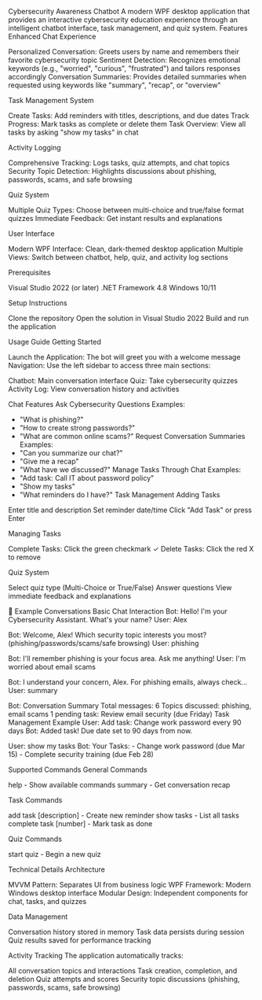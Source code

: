 Cybersecurity Awareness Chatbot
A modern WPF desktop application that provides an interactive cybersecurity education experience through an intelligent chatbot interface, task management, and quiz system.
Features
Enhanced Chat Experience

Personalized Conversation: Greets users by name and remembers their favorite cybersecurity topic
Sentiment Detection: Recognizes emotional keywords (e.g., "worried", "curious", "frustrated") and tailors responses accordingly
Conversation Summaries: Provides detailed summaries when requested using keywords like "summary", "recap", or "overview"

Task Management System

Create Tasks: Add reminders with titles, descriptions, and due dates
Track Progress: Mark tasks as complete or delete them
Task Overview: View all tasks by asking "show my tasks" in chat

Activity Logging

Comprehensive Tracking: Logs tasks, quiz attempts, and chat topics
Security Topic Detection: Highlights discussions about phishing, passwords, scams, and safe browsing

Quiz System

Multiple Quiz Types: Choose between multi-choice and true/false format quizzes
Immediate Feedback: Get instant results and explanations

User Interface

Modern WPF Interface: Clean, dark-themed desktop application
Multiple Views: Switch between chatbot, help, quiz, and activity log sections

Prerequisites

Visual Studio 2022 (or later)
.NET Framework 4.8
Windows 10/11

Setup Instructions

Clone the repository
Open the solution in Visual Studio 2022
Build and run the application

Usage Guide
Getting Started

Launch the Application: The bot will greet you with a welcome message
Navigation: Use the left sidebar to access three main sections:

Chatbot: Main conversation interface
Quiz: Take cybersecurity quizzes
Activity Log: View conversation history and activities



Chat Features
Ask Cybersecurity Questions
Examples:
- "What is phishing?"
- "How to create strong passwords?"
- "What are common online scams?"
Request Conversation Summaries
Examples:
- "Can you summarize our chat?"
- "Give me a recap"
- "What have we discussed?"
Manage Tasks Through Chat
Examples:
- "Add task: Call IT about password policy"
- "Show my tasks"
- "What reminders do I have?"
Task Management
Adding Tasks

Enter title and description
Set reminder date/time
Click "Add Task" or press Enter

Managing Tasks

Complete Tasks: Click the green checkmark ✓
Delete Tasks: Click the red X to remove

Quiz System

Select quiz type (Multi-Choice or True/False)
Answer questions
View immediate feedback and explanations

💬 Example Conversations
Basic Chat Interaction
Bot: Hello! I'm your Cybersecurity Assistant. What's your name?
User: Alex

Bot: Welcome, Alex! Which security topic interests you most? 
     (phishing/passwords/scams/safe browsing)
User: phishing

Bot: I'll remember phishing is your focus area. Ask me anything!
User: I'm worried about email scams

Bot: I understand your concern, Alex. For phishing emails, always check...
User: summary

Bot: Conversation Summary
     Total messages: 6
     Topics discussed: phishing, email scams
     1 pending task: Review email security (due Friday)
Task Management Example
User: Add task: Change work password every 90 days
Bot: Added task! Due date set to 90 days from now.

User: show my tasks
Bot: Your Tasks:
     - Change work password (due Mar 15)
     - Complete security training (due Feb 28)
     
Supported Commands
General Commands

help - Show available commands
summary - Get conversation recap

Task Commands

add task [description] - Create new reminder
show tasks - List all tasks
complete task [number] - Mark task as done

Quiz Commands

start quiz - Begin a new quiz

Technical Details
Architecture

MVVM Pattern: Separates UI from business logic
WPF Framework: Modern Windows desktop interface
Modular Design: Independent components for chat, tasks, and quizzes

Data Management

Conversation history stored in memory
Task data persists during session
Quiz results saved for performance tracking

Activity Tracking
The application automatically tracks:

All conversation topics and interactions
Task creation, completion, and deletion
Quiz attempts and scores
Security topic discussions (phishing, passwords, scams, safe browsing)
